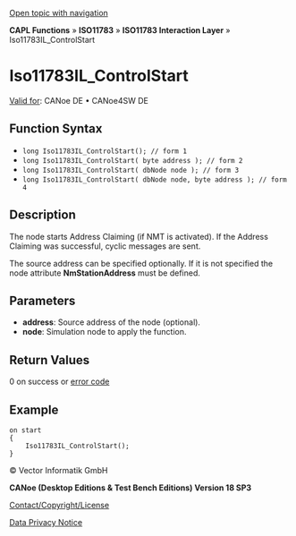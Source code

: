 [Open topic with navigation](../../../../../../CANoeDEFamily.htm#Topics/CAPLFunctions/ISO11783/ISOInteractionLayer/Functions/CAPLfunctionIso11783ILControlStart.md)

**CAPL Functions** » **ISO11783** » **ISO11783 Interaction Layer** » Iso11783IL_ControlStart

# Iso11783IL_ControlStart

[Valid for](../../../../Shared/FeatureAvailability.md): CANoe DE • CANoe4SW DE

## Function Syntax

- `long Iso11783IL_ControlStart(); // form 1`
- `long Iso11783IL_ControlStart( byte address ); // form 2`
- `long Iso11783IL_ControlStart( dbNode node ); // form 3`
- `long Iso11783IL_ControlStart( dbNode node, byte address ); // form 4`

## Description

The node starts Address Claiming (if NMT is activated). If the Address Claiming was successful, cyclic messages are sent.

The source address can be specified optionally. If it is not specified the node attribute **NmStationAddress** must be defined.

## Parameters

- **address**: Source address of the node (optional).
- **node**: Simulation node to apply the function.

## Return Values

0 on success or [error code](../../../CAPLfunctionsISOj1939ErrorCodes.md)

## Example

```plaintext
on start
{
    Iso11783IL_ControlStart();
}
```

© Vector Informatik GmbH

**CANoe (Desktop Editions & Test Bench Editions) Version 18 SP3**

[Contact/Copyright/License](../../../../Shared/ContactCopyrightLicense.md)

[Data Privacy Notice](https://www.vector.com/int/en/company/get-info/privacy-policy/)
